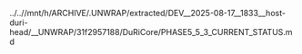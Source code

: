../..//mnt/h/ARCHIVE/.UNWRAP/extracted/DEV__2025-08-17__1833__host-duri-head/__UNWRAP/31f2957188/DuRiCore/PHASE5_5_3_CURRENT_STATUS.md